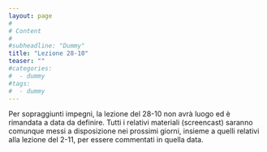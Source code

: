 ```yaml
---
layout: page
#
# Content
#
#subheadline: "Dummy"
title: "Lezione 28-10"
teaser: ""
#categories:
#  - dummy
#tags:
#  - dummy
---
```


Per sopraggiunti impegni, la lezione del 28-10 non avrà luogo ed è rimandata a data da definire. Tutti i relativi materiali (screencast) saranno comunque messi a disposizione nei prossimi giorni, insieme a quelli relativi alla lezione del 2-11, per essere commentati in quella data.
